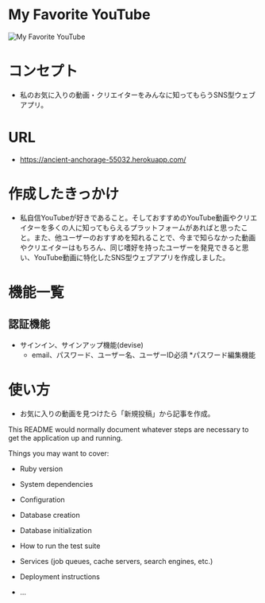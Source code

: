 # My Favorite YouTube
![My Favorite YouTube](/assets/images/favoyoutube.png "favoyoutube")


# コンセプト
* 私のお気に入りの動画・クリエイターをみんなに知ってもらうSNS型ウェブアプリ。

# URL
* https://ancient-anchorage-55032.herokuapp.com/

# 作成したきっかけ
* 私自信YouTubeが好きであること。そしておすすめのYouTube動画やクリエイターを多くの人に知ってもらえるプラットフォームがあればと思ったこと。また、他ユーザーのおすすめを知れることで、今まで知らなかった動画やクリエイターはもちろん、同じ嗜好を持ったユーザーを発見できると思い、YouTube動画に特化したSNS型ウェブアプリを作成しました。

# 機能一覧
## 認証機能
* サインイン、サインアップ機能(devise)
  * email、パスワード、ユーザー名、ユーザーID必須
*パスワード編集機能

# 使い方


* お気に入りの動画を見つけたら「新規投稿」から記事を作成。

This README would normally document whatever steps are necessary to get the
application up and running.

Things you may want to cover:

* Ruby version

* System dependencies

* Configuration

* Database creation

* Database initialization

* How to run the test suite

* Services (job queues, cache servers, search engines, etc.)

* Deployment instructions

* ...
